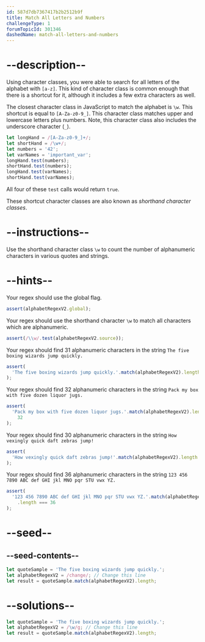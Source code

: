 ```yaml
---
id: 587d7db7367417b2b2512b9f
title: Match All Letters and Numbers
challengeType: 1
forumTopicId: 301346
dashedName: match-all-letters-and-numbers
---
```


# --description--

Using character classes, you were able to search for all letters of the alphabet with `[a-z]`. This kind of character class is common enough that there is a shortcut for it, although it includes a few extra characters as well.

The closest character class in JavaScript to match the alphabet is `\w`. This shortcut is equal to `[A-Za-z0-9_]`. This character class matches upper and lowercase letters plus numbers. Note, this character class also includes the underscore character (`_`).

```js
let longHand = /[A-Za-z0-9_]+/;
let shortHand = /\w+/;
let numbers = '42';
let varNames = 'important_var';
longHand.test(numbers);
shortHand.test(numbers);
longHand.test(varNames);
shortHand.test(varNames);
```

All four of these `test` calls would return `true`.

These shortcut character classes are also known as <dfn>shorthand character classes</dfn>.

# --instructions--

Use the shorthand character class `\w` to count the number of alphanumeric characters in various quotes and strings.

# --hints--

Your regex should use the global flag.

```js
assert(alphabetRegexV2.global);
```

Your regex should use the shorthand character `\w` to match all characters which are alphanumeric.

```js
assert(/\\w/.test(alphabetRegexV2.source));
```

Your regex should find 31 alphanumeric characters in the string `The five boxing wizards jump quickly.`

```js
assert(
  'The five boxing wizards jump quickly.'.match(alphabetRegexV2).length === 31
);
```

Your regex should find 32 alphanumeric characters in the string `Pack my box with five dozen liquor jugs.`

```js
assert(
  'Pack my box with five dozen liquor jugs.'.match(alphabetRegexV2).length ===
    32
);
```

Your regex should find 30 alphanumeric characters in the string `How vexingly quick daft zebras jump!`

```js
assert(
  'How vexingly quick daft zebras jump!'.match(alphabetRegexV2).length === 30
);
```

Your regex should find 36 alphanumeric characters in the string `123 456 7890 ABC def GHI jkl MNO pqr STU vwx YZ.`

```js
assert(
  '123 456 7890 ABC def GHI jkl MNO pqr STU vwx YZ.'.match(alphabetRegexV2)
    .length === 36
);
```

# --seed--

## --seed-contents--

```js
let quoteSample = 'The five boxing wizards jump quickly.';
let alphabetRegexV2 = /change/; // Change this line
let result = quoteSample.match(alphabetRegexV2).length;
```

# --solutions--

```js
let quoteSample = 'The five boxing wizards jump quickly.';
let alphabetRegexV2 = /\w/g; // Change this line
let result = quoteSample.match(alphabetRegexV2).length;
```
